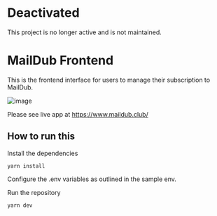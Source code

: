 # Deactivated
This project is no longer active and is not maintained.

# MailDub Frontend
This is the frontend interface for users to manage their subscription to MailDub.

![image](https://github.com/AmritpalChera/MailDub-frontend/assets/52187061/380c5867-45cb-4173-83a8-7c5f966b6458)


Please see live app at https://www.maildub.club/

## How to run this
Install the dependencies
```
yarn install
```

Configure the .env variables as outlined in the sample env. 

Run the repository
```
yarn dev
```


